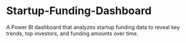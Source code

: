 # Startup-Funding-Dashboard
A Power BI dashboard that analyzes startup funding data to reveal key trends, top investors, and funding amounts over time.
